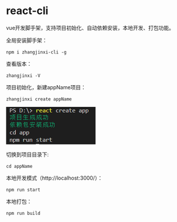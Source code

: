 # react-cli
vue开发脚手架，支持项目初始化、自动依赖安装，本地开发、打包功能。

全局安装脚手架：
```
npm i zhangjinxi-cli -g
```
查看版本：
```
zhangjinxi -V
```
项目初始化，新建appName项目：
```
zhangjinxi create appName
```
![新建appName](./img/react-fe-cli生成项目.png)

切换到项目目录下:
```
cd appName
```
本地开发模式（http://localhost:3000/）：
```
npm run start
```
本地打包：
```
npm run build
```